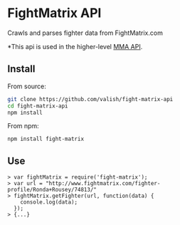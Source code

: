 
# FightMatrix API
Crawls and parses fighter data from FightMatrix.com

*This api is used in the higher-level [MMA API](https://github.com/valish/mma-api).

## Install
From source:

```bash
git clone https://github.com/valish/fight-matrix-api
cd fight-matrix-api
npm install
```
From npm:

`npm install fight-matrix`

## Use
```node
> var fightMatrix = require('fight-matrix');
> var url = "http://www.fightmatrix.com/fighter-profile/Ronda+Rousey/74813/"
> fightMatrix.getFighter(url, function(data) {
    console.log(data);
  });
> {...}
```
